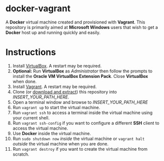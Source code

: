 # docker-vagrant

A **Docker** virtual machine created and provisioned with **Vagrant**. This repository is primarily aimed at **Microsoft Windows** users that wish to get a **Docker** host up and running quickly and easily.

# Instructions

1. Install [VirtualBox](https://www.virtualbox.org/). A restart may be required.
1. **Optional:** Run **VirtualBox** as *Administrator* then follow the prompts to install the **Oracle VM VirtualBox Extension Pack**. Close **VirtualBox** when done.
1. Install [Vagrant](https://www.vagrantup.com/). A restart may be required.
1. Clone (or [download and extract](https://github.com/W1M0R/docker-vagrant/archive/master.zip)) this repository into *INSERT_YOUR_PATH_HERE*.
1. Open a terminal window and browse to *INSERT_YOUR_PATH_HERE*
1. Run `vagrant up` to start the virtual machine.
1. Run `vagrant ssh` to access a terminal inside the virtual machine using your current shell.
1. Run `vagrant ssh-config` if you want to configure a different **SSH** client to access the virtual machine.
1. Use **Docker** inside the virtual machine.
1. Run `sudo shutdown now` *inside* the virtual machine or `vagrant halt` *outside* the virtual machine when you are done.
1. Run `vagrant destroy` if you want to create the virtual machine from scratch.
